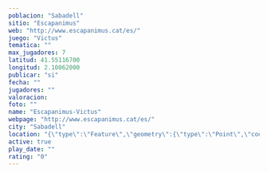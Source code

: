 ```yaml
---
poblacion: "Sabadell"
sitio: "Escapanimus"
web: "http://www.escapanimus.cat/es/"
juego: "Victus"
tematica: ""
max_jugadores: 7
latitud: 41.55116700
longitud: 2.10062000
publicar: "si"
fecha: ""
jugadores: ""
valoracion: 
foto: ""
name: "Escapanimus-Victus"
webpage: "http://www.escapanimus.cat/es/"
city: "Sabadell"
location: "{\"type\":\"Feature\",\"geometry\":{\"type\":\"Point\",\"coordinates\":[2.10062,41.551167]}}"
active: true
play_date: ""
rating: "0"
---
```

